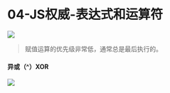 # 04-JS权威-表达式和运算符

![](https://ws1.sinaimg.cn/large/006tNc79gy1frdh4rza7dj30gd0m7di9.jpg)

> 赋值运算的优先级非常低，通常总是最后执行的。

#### 异或（^）XOR

![](https://ws2.sinaimg.cn/large/006tNc79gy1frdhb0diz1j30zk0k0n7b.jpg)

